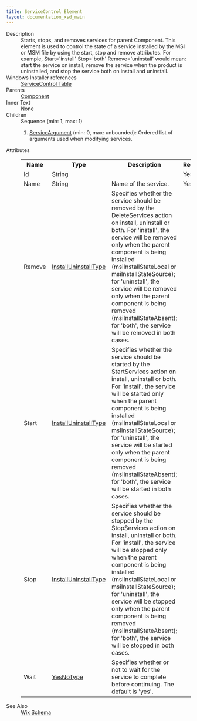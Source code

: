 ```yaml
---
title: ServiceControl Element
layout: documentation_xsd_main
---
```

<dl>
  <dt>Description</dt>
  <dd>                 Starts, stops, and removes services for parent Component. This element is used to control the state                 of a service installed by the MSI or MSM file by using the start, stop and remove attributes.                 For example, Start='install' Stop='both' Remove='uninstall' would mean: start the service on install,                 remove the service when the product is uninstalled, and stop the service both on install and uninstall.             </dd>
  <dt>Windows Installer references</dt>
  <dd>
    <a href="http://msdn.microsoft.com/library/aa371634.aspx" target="_blank">ServiceControl Table</a>
  </dd>
  <dt>Parents</dt>
  <dd>
    <a href="../component/">Component</a>
  </dd>
  <dt>Inner Text</dt>
  <dd>None</dd>
  <dt>Children</dt>
  <dd>Sequence (min: 1, max: 1)<ol><li><a href="../serviceargument/">ServiceArgument</a> (min: 0, max: unbounded): Ordered list of arguments used when modifying services.</li></ol></dd>
  <dt>Attributes</dt>
  <dd>
    <table cellspacing="0" cellpadding="0" class="schema">
      <tr>
        <th width="15%">Name</th>
        <th width="15%">Type</th>
        <th width="65%">Description</th>
        <th width="15%">Required</th>
      </tr>
      <tr>
        <td>Id</td>
        <td>String</td>
        <td>&nbsp;</td>
        <td>Yes</td>
      </tr>
      <tr>
        <td>Name</td>
        <td>String</td>
        <td>Name of the service.</td>
        <td>Yes</td>
      </tr>
      <tr>
        <td>Remove</td>
        <td><a href="../simple_type_installuninstalltype/">InstallUninstallType</a></td>
        <td>                     Specifies whether the service should be removed by the DeleteServices action on install, uninstall or both.                     For 'install', the service will be removed only when the parent component is being installed (msiInstallStateLocal or                     msiInstallStateSource); for 'uninstall', the service will be removed only when the parent component                     is being removed (msiInstallStateAbsent); for 'both', the service will be removed in both cases.                 </td>
        <td>&nbsp;</td>
      </tr>
      <tr>
        <td>Start</td>
        <td><a href="../simple_type_installuninstalltype/">InstallUninstallType</a></td>
        <td>                     Specifies whether the service should be started by the StartServices action on install, uninstall or both.                     For 'install', the service will be started only when the parent component is being installed (msiInstallStateLocal or                     msiInstallStateSource); for 'uninstall', the service will be started only when the parent component                     is being removed (msiInstallStateAbsent); for 'both', the service will be started in both cases.                 </td>
        <td>&nbsp;</td>
      </tr>
      <tr>
        <td>Stop</td>
        <td><a href="../simple_type_installuninstalltype/">InstallUninstallType</a></td>
        <td>                     Specifies whether the service should be stopped by the StopServices action on install, uninstall or both.                     For 'install', the service will be stopped only when the parent component is being installed (msiInstallStateLocal or                     msiInstallStateSource); for 'uninstall', the service will be stopped only when the parent component                     is being removed (msiInstallStateAbsent); for 'both', the service will be stopped in both cases.                 </td>
        <td>&nbsp;</td>
      </tr>
      <tr>
        <td>Wait</td>
        <td><a href="../simple_type_yesnotype/">YesNoType</a></td>
        <td>Specifies whether or not to wait for the service to complete before continuing. The default is 'yes'.</td>
        <td>&nbsp;</td>
      </tr>
    </table>
  </dd>
  <dt>See Also</dt>
  <dd>
    <a href="../">Wix Schema</a>
  </dd>
</dl>
